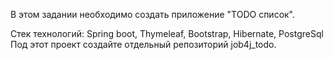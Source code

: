 В этом задании  необходимо создать приложение "TODO список".

Стек технологий: Spring boot, Thymeleaf, Bootstrap, Hibernate, PostgreSql 
Под этот проект создайте отдельный репозиторий job4j_todo.
